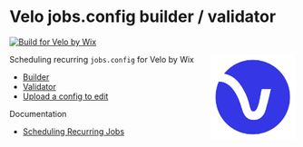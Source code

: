 # Velo jobs.config builder / validator

[![Build for Velo by Wix](https://img.shields.io/badge/Built%20for-Velo%20by%20Wix-3638f4)](https://wix.com/velo)

<img src="src/assets/logo.svg" with="150" height="150" align="right" alt="Velo By Wix">

Scheduling recurring `jobs.config` for Velo by Wix

- [Builder](https://shoonia.github.io/jobs.config/#builder)
- [Validator](https://shoonia.github.io/jobs.config/#validator)
- [Upload a config to edit](https://shoonia.github.io/jobs.config/#upload)

Documentation
- [Scheduling Recurring Jobs](https://dev.wix.com/docs/develop-websites/articles/workspace-tools/developer-tools/recurring-jobs/scheduling-recurring-jobs)
